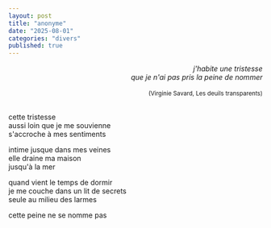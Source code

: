 ```yaml
---
layout: post
title: "anonyme"
date: "2025-08-01"
categories: "divers"
published: true
---
```


<div style="text-align: right; font-style: italic;">
  j'habite une tristesse<br/>
  que je n'ai pas pris la peine de nommer<br/>
  <br/>
  <sup style="font-style: normal;">(Virginie Savard, Les deuils transparents)</sup>  
</div>
<br/>  

cette tristesse  
aussi loin que je me souvienne  
s'accroche à mes sentiments  

intime jusque dans mes veines  
elle draine ma maison  
jusqu'à la mer  

quand vient le temps de dormir  
je me couche dans un lit de secrets  
seule au milieu des larmes  

cette peine ne se nomme pas  
